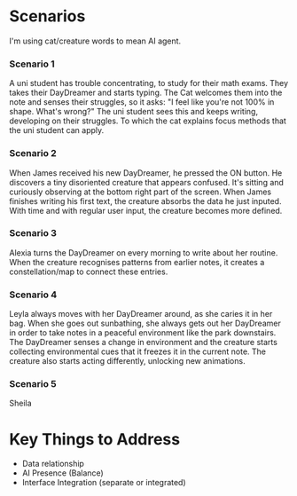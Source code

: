 # Scenarios
I'm using cat/creature words to mean AI agent.

### Scenario 1
A uni student has trouble concentrating, to study for their math exams.
They takes their DayDreamer and starts typing.
The Cat welcomes them into the note and senses their struggles, so it asks:
"I feel like you're not 100% in shape. What's wrong?"
The uni student sees this and keeps writing, developing on their struggles.
To which the cat explains focus methods that the uni student can apply.

### Scenario 2
When James received his new DayDreamer, he pressed the ON button.
He discovers a tiny disoriented creature that appears confused. It's sitting and curiously observing at the bottom right part of the screen.
When James finishes writing his first text, the creature absorbs the data he just inputed. With time and with regular user input, the creature becomes more defined.

### Scenario 3
Alexia turns the DayDreamer on every morning to write about her routine.
When the creature recognises patterns from earlier notes, it creates a constellation/map to connect these entries.

### Scenario 4
Leyla always moves with her DayDreamer around, as she caries it in her bag.
When she goes out sunbathing, she always gets out her DayDreamer in order to take notes in a peaceful environment like the park downstairs.
The DayDreamer senses a change in environment and the creature starts collecting environmental cues that it freezes it in the current note.
The creature also starts acting differently, unlocking new animations.

### Scenario 5
Sheila

# Key Things to Address
- Data relationship
- AI Presence (Balance)
- Interface Integration (separate or integrated)